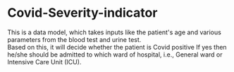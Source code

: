 # Covid-Severity-indicator
This is a data model, which takes inputs like the patient's age and various parameters from the blood test and urine test.  
Based on this, it will decide whether the patient is Covid positive
If yes then he/she should be admitted to which ward of hospital, i.e., General ward or Intensive Care Unit (ICU).
